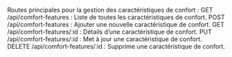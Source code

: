 Routes principales pour la gestion des caractéristiques de confort :
GET /api/comfort-features : Liste de toutes les caractéristiques de confort.
POST /api/comfort-features : Ajouter une nouvelle caractéristique de confort.
GET /api/comfort-features/:id : Détails d’une caractéristique de confort.
PUT /api/comfort-features/:id : Met à jour une caractéristique de confort.
DELETE /api/comfort-features/:id : Supprime une caractéristique de confort.